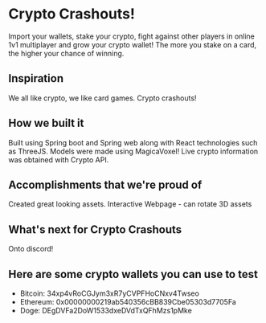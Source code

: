 # Crypto Crashouts!

Import your wallets, stake your crypto, fight against other players in online 1v1 multiplayer and grow your crypto wallet!
The more you stake on a card, the higher your chance of winning.

## Inspiration
We all like crypto, we like card games. Crypto crashouts!

## How we built it
Built using Spring boot and Spring web along with React technologies such as ThreeJS.
Models were made using MagicaVoxel!
Live crypto information was obtained with Crypto API.

## Accomplishments that we're proud of
Created great looking assets. Interactive Webpage - can rotate 3D assets 

## What's next for Crypto Crashouts
Onto discord!

## Here are some crypto wallets you can use to test
* Bitcoin: 34xp4vRoCGJym3xR7yCVPFHoCNxv4Twseo
* Ethereum: 0x00000000219ab540356cBB839Cbe05303d7705Fa
* Doge: DEgDVFa2DoW1533dxeDVdTxQFhMzs1pMke

